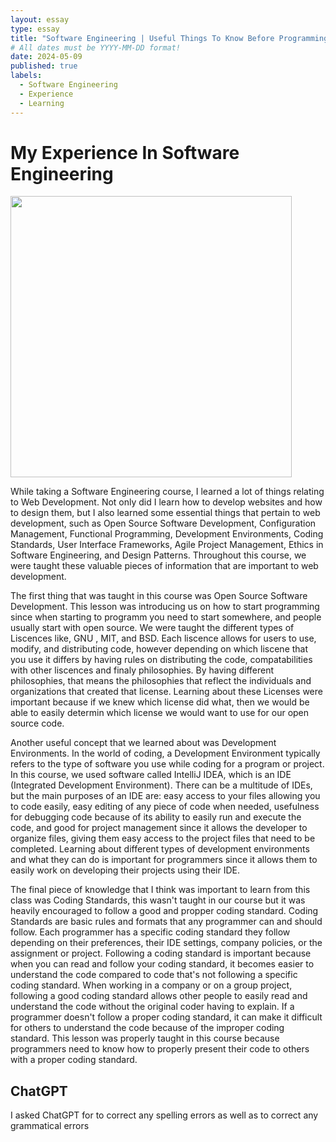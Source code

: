 ```yaml
---
layout: essay
type: essay
title: "Software Engineering | Useful Things To Know Before Programming"
# All dates must be YYYY-MM-DD format!
date: 2024-05-09
published: true
labels:
  - Software Engineering
  - Experience
  - Learning
---
```


<h1>My Experience In Software Engineering</h1>

<p>
<img width="450px" class="image-fluid" src="https://media.sproutsocial.com/uploads/2022/08/lessons-from-first-entry-level-engineering-job.svg">
</p>


  While taking a Software Engineering course, I learned a lot of things relating to Web Development. Not only did I learn how to develop websites and how to design them, but I also learned some essential things that pertain to web development, such as Open Source Software Development, Configuration Management, Functional Programming, Development Environments, Coding Standards, User Interface Frameworks, Agile Project Management, Ethics in Software Engineering, and Design Patterns. Throughout this course, we were taught these valuable pieces of information that are important to web development. 

  The first thing that was taught in this course was Open Source Software Development. This lesson was introducing us on how to start programming since when starting to programm you need to start somewhere, and people usually start with open source. We were taught the different types of Liscences like, GNU , MIT, and BSD. Each liscence allows for users to use, modify, and distributing code, however depending on which liscene that you use it differs by having rules on distributing the code, compatabilities with other liscences and finaly philosophies. By having different philosophies, that means the philosophies that reflect the individuals and organizations that created that license. Learning about these Licenses were important because if we knew which license did what, then we would be able to easily determin which license we would want to use for our open source code.

  Another useful concept that we learned about was Development Environments. In the world of coding, a Development Environment typically refers to the type of software you use while coding for a program or project. In this course, we used software called IntelliJ IDEA, which is an IDE (Integrated Development Environment). There can be a multitude of IDEs, but the main purposes of an IDE are: easy access to your files allowing you to code easily, easy editing of any piece of code when needed, usefulness for debugging code because of its ability to easily run and execute the code, and good for project management since it allows the developer to organize files, giving them easy access to the project files that need to be completed. Learning about different types of development environments and what they can do is important for programmers since it allows them to easily work on developing their projects using their IDE.

  The final piece of knowledge that I think was important to learn from this class was Coding Standards, this wasn't taught in our course but it was heavily encouraged to follow a good and propper coding standard. Coding Standards are basic rules and formats that any programmer can and should follow. Each programmer has a specific coding standard they follow depending on their preferences, their IDE settings, company policies, or the assignment or project. Following a coding standard is important because when you can read and follow your coding standard, it becomes easier to understand the code compared to code that's not following a specific coding standard. When working in a company or on a group project, following a good coding standard allows other people to easily read and understand the code without the original coder having to explain. If a programmer doesn't follow a proper coding standard, it can make it difficult for others to understand the code because of the improper coding standard. This lesson was properly taught in this course because programmers need to know how to properly present their code to others with a proper coding standard.



<h2>ChatGPT</h2>
I asked ChatGPT for to correct any spelling errors as well as to correct any grammatical errors


